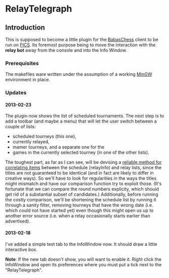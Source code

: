 # RelayTelegraph

## Introduction

This is supposed to become a little plugin for the [BabasChess](http://www.babaschess.net "BabasChess Home") client to be run on [FICS](http://www.freechess.org "The Free Internet Chess Server"). Its foremost purpose being to move the interaction with the **relay bot** away from the console and into the Info Window.

### Prerequisites

The makefiles ware written under the assumption of a working [MinGW](http://www.mingw.org "Minimalist GNU for Windows") environment in place.

### Updates

#### 2013-02-23

The plugin now shows the list of scheduled tournaments. The next step is to add a toolbar (and maybe a menu) that will let the user switch between a couple of lists:

* scheduled tourneys (this one),
* currently relayed,
* mamer tourneys, and a separate one for the 
* games in the currently selected tourney (in one of the other lists).

The toughest part, as far as I can see, will be devising a [reliable method for correlating items](docs/fuzzycomp.md) between the schedule (relayInfo) and relay lists, since the titles are not guaranteed to be identical (and in fact are likely to differ in creative ways). So we'll have to look for regularities in the ways the titles might mismatch and have our comparison function try to exploit those. (It's fortunate that we can compare the round numbers explicity, which should get rid of a substantial subset of candidates.) Additionally, before running the costly comparison, we'll be shortening the schedule list by running it through a sanity filter, removing tourneys that have the wrong date (i.e. which could not have started yet) even though this might open us up to another error source (i.e. when a relay occasionally starts earlier than advertised).

#### 2013-02-18

I've added a simple test tab to the InfoWindow now. It should draw a little interactive box.

**Note**: If the new tab doesn't show, you will want to enable it. Right click the InfoWindow and open its preferences where you must put a tick next to the "RelayTelegraph".
